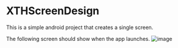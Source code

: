 # XTHScreenDesign
This is a simple android project that creates a single screen.

The following screen should show when the app launches.
![image](https://user-images.githubusercontent.com/46603998/180605980-21c93cb5-6575-4c2a-92d1-62bf0def071e.png)

